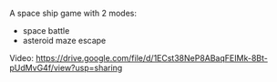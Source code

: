A space ship game with 2 modes:
- space battle
- asteroid maze escape

Video: https://drive.google.com/file/d/1ECst38NeP8ABaqFEIMk-8Bt-pUdMvG4f/view?usp=sharing
